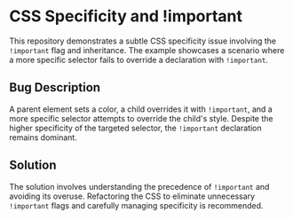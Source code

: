 # CSS Specificity and !important

This repository demonstrates a subtle CSS specificity issue involving the `!important` flag and inheritance.  The example showcases a scenario where a more specific selector fails to override a declaration with `!important`.

## Bug Description

A parent element sets a color, a child overrides it with `!important`, and a more specific selector attempts to override the child's style.  Despite the higher specificity of the targeted selector, the `!important` declaration remains dominant.

## Solution

The solution involves understanding the precedence of `!important` and avoiding its overuse.  Refactoring the CSS to eliminate unnecessary `!important` flags and carefully managing specificity is recommended.